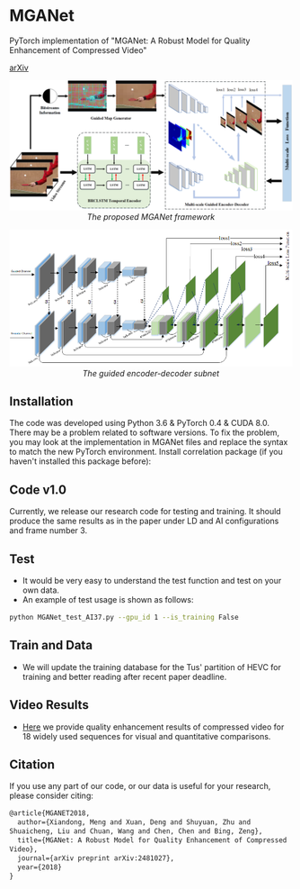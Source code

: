 # MGANet
PyTorch implementation of "MGANet: A Robust Model for Quality Enhancement of Compressed Video" 

[arXiv](http://arxiv.org/abs/2481027)

<p align="center">
    <img src="files/framework.png" width="800"> <br />
    <em> The proposed MGANet framework</em>
</p>

<p align="center">
    <img src="files/GUNet.png" width="800"> <br />
    <em> The guided encoder-decoder subnet </em>
</p>


## Installation
The code was developed using Python 3.6 & PyTorch 0.4 & CUDA 8.0. There may be a problem related to software versions. To fix the problem, you may look at the implementation in MGANet files and replace the syntax to match the new PyTorch environment. Install correlation package (if you haven't installed this package before):
## Code v1.0
Currently, we release our research code for testing and training. It should produce the same results as in the paper under LD and AI configurations and frame number 3.
## Test
* It would be very easy to understand the test function and test on your own data.
* An example of test usage is shown as follows:
```bash 
python MGANet_test_AI37.py --gpu_id 1 --is_training False
```
## Train and Data
* We will update the training database for the Tus' partition of HEVC for training and better reading after recent paper deadline.
## Video Results
* [Here](http://arxiv.org/abs/2481027) we provide quality enhancement results of compressed video for 18 widely used sequences for visual and quantitative comparisons.
## Citation

If you use any part of our code, or our data is useful for your research, please consider citing:

```
@article{MGANET2018,
  author={Xiandong, Meng and Xuan, Deng and Shuyuan, Zhu and Shuaicheng, Liu and Chuan, Wang and Chen, Chen and Bing, Zeng},
  title={MGANet: A Robust Model for Quality Enhancement of Compressed Video},
  journal={arXiv preprint arXiv:2481027},
  year={2018}
}
